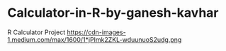 # Calculator-in-R-by-ganesh-kavhar
R Calculator Project
https://cdn-images-1.medium.com/max/1600/1*jPImk2ZKL-wduunuoS2udg.png
